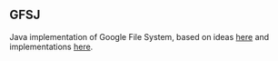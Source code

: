 ## GFSJ

Java implementation of Google File System, based on
ideas [here](https://static.googleusercontent.com/media/research.google.com/en//archive/gfs-sosp2003.pdf) and
implementations [here](https://github.com/Gan-Tu/cppGFS2.0).